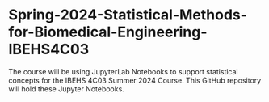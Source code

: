 # Spring-2024-Statistical-Methods-for-Biomedical-Engineering-IBEHS4C03

The course will be using JupyterLab Notebooks to support statistical concepts for the IBEHS 4C03 Summer 2024 Course. This GitHub repository will hold these Jupyter Notebooks.  
